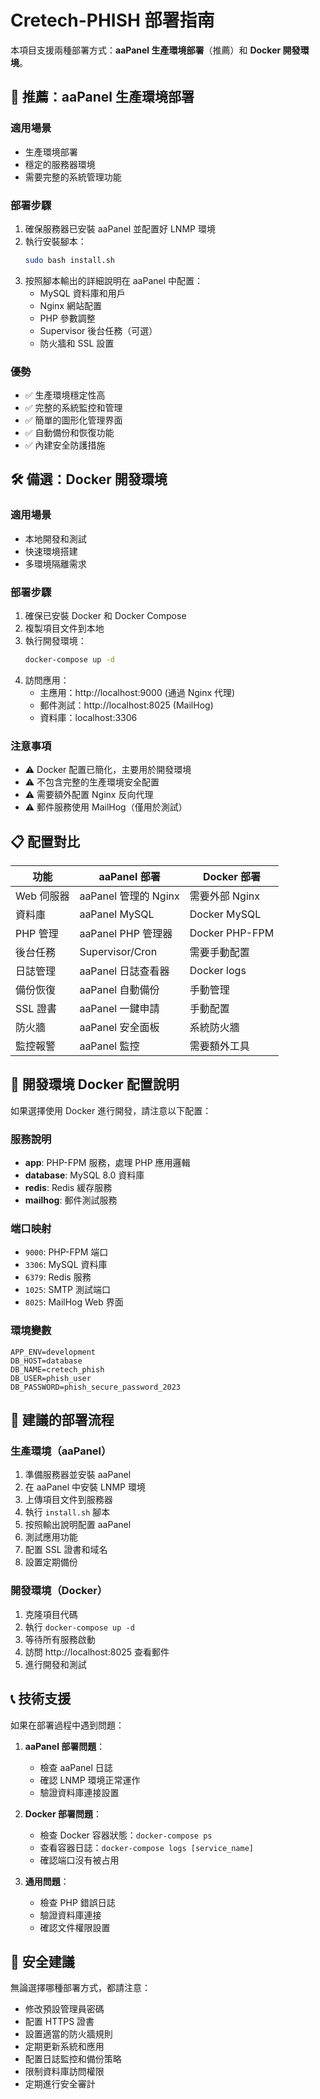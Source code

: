 # Cretech-PHISH 部署指南

本項目支援兩種部署方式：**aaPanel 生產環境部署**（推薦）和 **Docker 開發環境**。

## 🎯 推薦：aaPanel 生產環境部署

### 適用場景
- 生產環境部署
- 穩定的服務器環境
- 需要完整的系統管理功能

### 部署步驟
1. 確保服務器已安裝 aaPanel 並配置好 LNMP 環境
2. 執行安裝腳本：
   ```bash
   sudo bash install.sh
   ```
3. 按照腳本輸出的詳細說明在 aaPanel 中配置：
   - MySQL 資料庫和用戶
   - Nginx 網站配置
   - PHP 參數調整
   - Supervisor 後台任務（可選）
   - 防火牆和 SSL 設置

### 優勢
- ✅ 生產環境穩定性高
- ✅ 完整的系統監控和管理
- ✅ 簡單的圖形化管理界面
- ✅ 自動備份和恢復功能
- ✅ 內建安全防護措施

## 🛠️ 備選：Docker 開發環境

### 適用場景
- 本地開發和測試
- 快速環境搭建
- 多環境隔離需求

### 部署步驟
1. 確保已安裝 Docker 和 Docker Compose
2. 複製項目文件到本地
3. 執行開發環境：
   ```bash
   docker-compose up -d
   ```
4. 訪問應用：
   - 主應用：http://localhost:9000 (通過 Nginx 代理)
   - 郵件測試：http://localhost:8025 (MailHog)
   - 資料庫：localhost:3306

### 注意事項
- ⚠️ Docker 配置已簡化，主要用於開發環境
- ⚠️ 不包含完整的生產環境安全配置
- ⚠️ 需要額外配置 Nginx 反向代理
- ⚠️ 郵件服務使用 MailHog（僅用於測試）

## 📋 配置對比

| 功能 | aaPanel 部署 | Docker 部署 |
|------|-------------|-------------|
| Web 伺服器 | aaPanel 管理的 Nginx | 需要外部 Nginx |
| 資料庫 | aaPanel MySQL | Docker MySQL |
| PHP 管理 | aaPanel PHP 管理器 | Docker PHP-FPM |
| 後台任務 | Supervisor/Cron | 需要手動配置 |
| 日誌管理 | aaPanel 日誌查看器 | Docker logs |
| 備份恢復 | aaPanel 自動備份 | 手動管理 |
| SSL 證書 | aaPanel 一鍵申請 | 手動配置 |
| 防火牆 | aaPanel 安全面板 | 系統防火牆 |
| 監控報警 | aaPanel 監控 | 需要額外工具 |

## 🔧 開發環境 Docker 配置說明

如果選擇使用 Docker 進行開發，請注意以下配置：

### 服務說明
- **app**: PHP-FPM 服務，處理 PHP 應用邏輯
- **database**: MySQL 8.0 資料庫
- **redis**: Redis 緩存服務
- **mailhog**: 郵件測試服務

### 端口映射
- `9000`: PHP-FPM 端口
- `3306`: MySQL 資料庫
- `6379`: Redis 服務
- `1025`: SMTP 測試端口
- `8025`: MailHog Web 界面

### 環境變數
```env
APP_ENV=development
DB_HOST=database
DB_NAME=cretech_phish
DB_USER=phish_user
DB_PASSWORD=phish_secure_password_2023
```

## 🚀 建議的部署流程

### 生產環境（aaPanel）
1. 準備服務器並安裝 aaPanel
2. 在 aaPanel 中安裝 LNMP 環境
3. 上傳項目文件到服務器
4. 執行 `install.sh` 腳本
5. 按照輸出說明配置 aaPanel
6. 測試應用功能
7. 配置 SSL 證書和域名
8. 設置定期備份

### 開發環境（Docker）
1. 克隆項目代碼
2. 執行 `docker-compose up -d`
3. 等待所有服務啟動
4. 訪問 http://localhost:8025 查看郵件
5. 進行開發和測試

## 📞 技術支援

如果在部署過程中遇到問題：

1. **aaPanel 部署問題**：
   - 檢查 aaPanel 日誌
   - 確認 LNMP 環境正常運作
   - 驗證資料庫連接設置

2. **Docker 部署問題**：
   - 檢查 Docker 容器狀態：`docker-compose ps`
   - 查看容器日誌：`docker-compose logs [service_name]`
   - 確認端口沒有被占用

3. **通用問題**：
   - 檢查 PHP 錯誤日誌
   - 驗證資料庫連接
   - 確認文件權限設置

## 🔐 安全建議

無論選擇哪種部署方式，都請注意：

- 修改預設管理員密碼
- 配置 HTTPS 證書
- 設置適當的防火牆規則
- 定期更新系統和應用
- 配置日誌監控和備份策略
- 限制資料庫訪問權限
- 定期進行安全審計